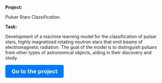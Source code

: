 **Project:**

Pulsar Stars Classification.

**Task:**

Development of a machine learning model for the classification of pulsar stars, highly magnetized rotating neutron stars that emit beams of electromagnetic radiation. The goal of the model is to distinguish pulsars from other types of astronomical objects, aiding in their discovery and study.


<a href="Pulsar Stars Classification_ENG.ipynb" style="text-decoration:none;">
  <div style="display:inline-block; padding:10px 20px; font-size:18px; font-weight:bold; color:white; background-color:#007bff; border-radius:5px;">
    Go to the project
  </div>
</a>
